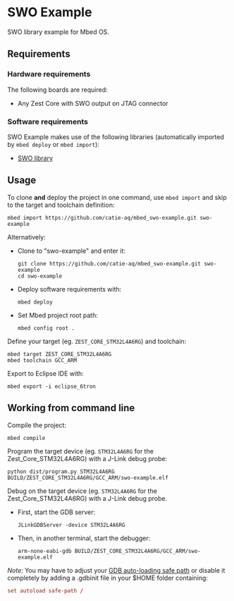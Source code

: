 # SWO Example
SWO library example for Mbed OS.

## Requirements
### Hardware requirements
The following boards are required:
- Any Zest Core with SWO output on JTAG connector

### Software requirements
SWO Example makes use of the following libraries (automatically imported
by `mbed deploy` or `mbed import`):
- [SWO library](https://github.com/catie-aq/mbed_swo)

## Usage
To clone **and** deploy the project in one command, use `mbed import` and skip to the
target and toolchain definition:
```shell
mbed import https://github.com/catie-aq/mbed_swo-example.git swo-example
```

Alternatively:

- Clone to "swo-example" and enter it:
  ```shell
  git clone https://github.com/catie-aq/mbed_swo-example.git swo-example
  cd swo-example
  ```

- Deploy software requirements with:
  ```shell
  mbed deploy
  ```

- Set Mbed project root path:
  ```shell
  mbed config root .
  ```

Define your target (eg. `ZEST_CORE_STM32L4A6RG`) and toolchain:
```shell
mbed target ZEST_CORE_STM32L4A6RG
mbed toolchain GCC_ARM
```

Export to Eclipse IDE with:
```shell
mbed export -i eclipse_6tron
```

## Working from command line
Compile the project:
```shell
mbed compile
```

Program the target device (eg. `STM32L4A6RG` for the Zest_Core_STM32L4A6RG) with a J-Link
debug probe:
```shell
python dist/program.py STM32L4A6RG BUILD/ZEST_CORE_STM32L4A6RG/GCC_ARM/swo-example.elf
```

Debug on the target device (eg. `STM32L4A6RG` for the Zest_Core_STM32L4A6RG) with a
J-Link debug probe.

- First, start the GDB server:
  ```shell
  JLinkGDBServer -device STM32L4A6RG
  ```

- Then, in another terminal, start the debugger:
  ```shell
  arm-none-eabi-gdb BUILD/ZEST_CORE_STM32L4A6RG/GCC_ARM/swo-example.elf
  ```

*Note:* You may have to adjust your [GDB auto-loading safe path](https://sourceware.org/gdb/onlinedocs/gdb/Auto_002dloading-safe-path.html#Auto_002dloading-safe-path)
or disable it completely by adding a .gdbinit file in your $HOME folder containing:
```conf
set autoload safe-path /
```
